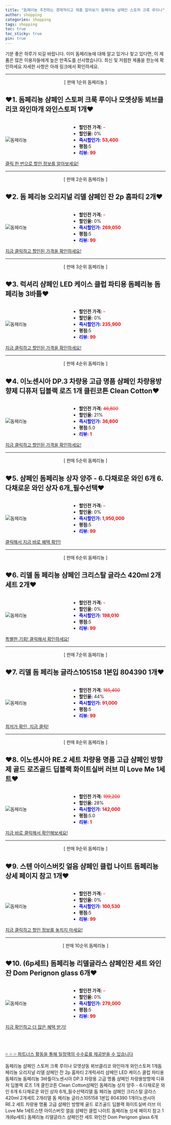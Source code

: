 ```yaml
---
title: "돔페리뇽 추천하는 경제적이고 제품 알아보기 돔페리뇽 샴페인 스토퍼 크룩 루이나"
author: shopping
categories: shopping
tags: shopping
toc: true
toc_sticky: true
pin: true
---
```

기분 좋은 하루가 되길 바랍니다. 이미 돔페리뇽에 대해 알고 있거나 찾고 있다면, 이 제품은 많은 이용자들에게 높은 만족도를 선사했습니다. 최신 및 저렴한 제품을 한눈에 확인하세요 자세한 사항은 아래 링크에서 확인하세요.

---
<p class="toplist" style="margin: 0 auto; display: block; width: fit-content;">[ 판매 1순위 돔페리뇽 ]</p>

<h2><strong>❤️1. 돔페리뇽 샴페인 스토퍼 크룩 루이나 모엣샹동 뵈브클리코 와인마개 와인스토퍼 1개❤️</strong></h2>

<div style="display: flex; align-items: center;">
    <div style="flex: 0.4;">
        <img src="https://thumbnail10.coupangcdn.com/thumbnails/remote/230x230ex/image/vendor_inventory/ce2d/81f03c2dba94fbcaacce142e26bd0af42d4c9b328c106470df1f15e639ef.jpeg" alt="돔페리뇽" style="max-width: 100%;">
    </div>
    <div style="flex: 0.6; margin-left: 10px;">
        <ul>
            <li><strong>할인전 가격:</strong> <del style="color: red;">-</del></li>
            <li><strong>할인율:</strong> 0%</li>
            <li><span style='color:blue'><strong>즉시할인가:</strong></span> <span style='color:red'><strong>53,400</strong></span></li>
            <li><strong>평점:</strong>5</li>
            <li><span style='color:blue'><strong>리뷰:</strong></span> <span style='color:red'><strong>99</strong></span></li>
        </ul>
    </div>
</div>
<div class="center">
    <a href="https://selin100587001.github.io?lptag=AF9450613&subid=githubio&pageKey=7418340431&traceid=V0-153&itemId=19237413917&vendorItemId=86353770620" class="myButton">
        클릭 한 번으로 할인 정보를 알아보세요!
    </a>
</div>


---
<p class="toplist" style="margin: 0 auto; display: block; width: fit-content;">[ 판매 2순위 돔페리뇽 ]</p>

<h2><strong>❤️2. 돔 페리뇽 오리지널 리델 샴페인 잔 2p 홈파티 2개❤️</strong></h2>

<div style="display: flex; align-items: center;">
    <div style="flex: 0.4;">
        <img src="https://thumbnail7.coupangcdn.com/thumbnails/remote/230x230ex/image/vendor_inventory/60a9/fa4a2e936fd63cb57fa2e3b2f2031125ad8e83aa77d5b63d9f2d4ad6aff0.jpg" alt="돔페리뇽" style="max-width: 100%;">
    </div>
    <div style="flex: 0.6; margin-left: 10px;">
        <ul>
            <li><strong>할인전 가격:</strong> <del style="color: red;">-</del></li>
            <li><strong>할인율:</strong> 0%</li>
            <li><span style='color:blue'><strong>즉시할인가:</strong></span> <span style='color:red'><strong>269,050</strong></span></li>
            <li><strong>평점:</strong>5</li>
            <li><span style='color:blue'><strong>리뷰:</strong></span> <span style='color:red'><strong>99</strong></span></li>
        </ul>
    </div>
</div>
<div class="center">
    <a href="https://selin100587001.github.io?lptag=AF9450613&subid=githubio&pageKey=8149307451&traceid=V0-153&itemId=23184100186&vendorItemId=90216782725" class="myButton">
        지금 클릭하고 할인된 가격을 확인하세요!
    </a>
</div>


---
<p class="toplist" style="margin: 0 auto; display: block; width: fit-content;">[ 판매 3순위 돔페리뇽 ]</p>

<h2><strong>❤️3. 럭셔리 샴페인 LED 케이스 클럽 파티용 돔페리뇽 돔페리뇽 3바틀❤️</strong></h2>

<div style="display: flex; align-items: center;">
    <div style="flex: 0.4;">
        <img src="https://thumbnail10.coupangcdn.com/thumbnails/remote/230x230ex/image/vendor_inventory/254a/279dff48c98914cdc105a33a90165def8b60683629b0a94c354fea84771a.jpg" alt="돔페리뇽" style="max-width: 100%;">
    </div>
    <div style="flex: 0.6; margin-left: 10px;">
        <ul>
            <li><strong>할인전 가격:</strong> <del style="color: red;">-</del></li>
            <li><strong>할인율:</strong> 0%</li>
            <li><span style='color:blue'><strong>즉시할인가:</strong></span> <span style='color:red'><strong>235,900</strong></span></li>
            <li><strong>평점:</strong>5</li>
            <li><span style='color:blue'><strong>리뷰:</strong></span> <span style='color:red'><strong>99</strong></span></li>
        </ul>
    </div>
</div>
<div class="center">
    <a href="https://selin100587001.github.io?lptag=AF9450613&subid=githubio&pageKey=7466425146&traceid=V0-153&itemId=19472978774&vendorItemId=86583177787" class="myButton">
        지금 클릭하고 할인된 가격을 확인하세요!
    </a>
</div>


---
<p class="toplist" style="margin: 0 auto; display: block; width: fit-content;">[ 판매 4순위 돔페리뇽 ]</p>

<h2><strong>❤️4. 이노센시아 DP.3 차량용 고급 명품 샴페인 차량용방향제 디퓨저 딥블랙 로즈 1개 클린코튼 Clean Cotton❤️</strong></h2>

<div style="display: flex; align-items: center;">
    <div style="flex: 0.4;">
        <img src="https://thumbnail7.coupangcdn.com/thumbnails/remote/230x230ex/image/vendor_inventory/4f83/92ed1882bee53d2acd3e155d4283886eee177cb8814877d75875ebe25ffc.jpg" alt="돔페리뇽" style="max-width: 100%;">
    </div>
    <div style="flex: 0.6; margin-left: 10px;">
        <ul>
            <li><strong>할인전 가격:</strong> <del style="color: red;">46,800</del></li>
            <li><strong>할인율:</strong> 21%</li>
            <li><span style='color:blue'><strong>즉시할인가:</strong></span> <span style='color:red'><strong>36,800</strong></span></li>
            <li><strong>평점:</strong>5.0</li>
            <li><span style='color:blue'><strong>리뷰:</strong></span> <span style='color:red'><strong>1</strong></span></li>
        </ul>
    </div>
</div>
<div class="center">
    <a href="https://selin100587001.github.io?lptag=AF9450613&subid=githubio&pageKey=7895252452&traceid=V0-153&itemId=21624883408&vendorItemId=88675908856" class="myButton">
        지금 클릭하고 할인된 가격을 확인하세요!
    </a>
</div>


---
<p class="toplist" style="margin: 0 auto; display: block; width: fit-content;">[ 판매 5순위 돔페리뇽 ]</p>

<h2><strong>❤️5. 샴페인 돔페리뇽 상자 양주 - 6.다채로운 와인 6개 6.다채로운 와인 상자 6개_필수선택❤️</strong></h2>

<div style="display: flex; align-items: center;">
    <div style="flex: 0.4;">
        <img src="https://thumbnail8.coupangcdn.com/thumbnails/remote/230x230ex/image/vendor_inventory/2df6/fd905507e31ee8415d64a5ab386d70f539b801ba86e8a37e5edf1764b7e7.jpg" alt="돔페리뇽" style="max-width: 100%;">
    </div>
    <div style="flex: 0.6; margin-left: 10px;">
        <ul>
            <li><strong>할인전 가격:</strong> <del style="color: red;">-</del></li>
            <li><strong>할인율:</strong> 0%</li>
            <li><span style='color:blue'><strong>즉시할인가:</strong></span> <span style='color:red'><strong>1,950,000</strong></span></li>
            <li><strong>평점:</strong>5</li>
            <li><span style='color:blue'><strong>리뷰:</strong></span> <span style='color:red'><strong>99</strong></span></li>
        </ul>
    </div>
</div>
<div class="center">
    <a href="https://selin100587001.github.io?lptag=AF9450613&subid=githubio&pageKey=7653071000&traceid=V0-153&itemId=20368301807&vendorItemId=87452083016" class="myButton">
        클릭해서 지금 바로 혜택 확인!
    </a>
</div>


---
<p class="toplist" style="margin: 0 auto; display: block; width: fit-content;">[ 판매 6순위 돔페리뇽 ]</p>

<h2><strong>❤️6. 리델 돔 페리뇽 샴페인 크리스탈 글라스 420ml 2개세트 2개❤️</strong></h2>

<div style="display: flex; align-items: center;">
    <div style="flex: 0.4;">
        <img src="https://thumbnail6.coupangcdn.com/thumbnails/remote/230x230ex/image/vendor_inventory/bb03/a0d61bb8848696fbb49df2a99a7fee0c3516003c5d09e1ea5cc9529ff46c.jpg" alt="돔페리뇽" style="max-width: 100%;">
    </div>
    <div style="flex: 0.6; margin-left: 10px;">
        <ul>
            <li><strong>할인전 가격:</strong> <del style="color: red;">-</del></li>
            <li><strong>할인율:</strong> 0%</li>
            <li><span style='color:blue'><strong>즉시할인가:</strong></span> <span style='color:red'><strong>198,010</strong></span></li>
            <li><strong>평점:</strong>5</li>
            <li><span style='color:blue'><strong>리뷰:</strong></span> <span style='color:red'><strong>99</strong></span></li>
        </ul>
    </div>
</div>
<div class="center">
    <a href="https://selin100587001.github.io?lptag=AF9450613&subid=githubio&pageKey=6732255546&traceid=V0-153&itemId=15689493373&vendorItemId=82904355522" class="myButton">
        특별한 기회! 클릭해서 확인하세요!
    </a>
</div>


---
<p class="toplist" style="margin: 0 auto; display: block; width: fit-content;">[ 판매 7순위 돔페리뇽 ]</p>

<h2><strong>❤️7. 리델 돔 페리뇽 글라스105158 1본입 804390 1개❤️</strong></h2>

<div style="display: flex; align-items: center;">
    <div style="flex: 0.4;">
        <img src="https://thumbnail10.coupangcdn.com/thumbnails/remote/230x230ex/image/vendor_inventory/cafc/f4e2db3f6c69d1d5cef101b918c9615ee2936715374bbf9ed217bb75543d.jpg" alt="돔페리뇽" style="max-width: 100%;">
    </div>
    <div style="flex: 0.6; margin-left: 10px;">
        <ul>
            <li><strong>할인전 가격:</strong> <del style="color: red;">165,400</del></li>
            <li><strong>할인율:</strong> 44%</li>
            <li><span style='color:blue'><strong>즉시할인가:</strong></span> <span style='color:red'><strong>91,000</strong></span></li>
            <li><strong>평점:</strong>5</li>
            <li><span style='color:blue'><strong>리뷰:</strong></span> <span style='color:red'><strong>99</strong></span></li>
        </ul>
    </div>
</div>
<div class="center">
    <a href="https://selin100587001.github.io?lptag=AF9450613&subid=githubio&pageKey=7098136137&traceid=V0-153&itemId=17709626119&vendorItemId=86633019712" class="myButton">
        최저가 확인, 지금 클릭!
    </a>
</div>


---
<p class="toplist" style="margin: 0 auto; display: block; width: fit-content;">[ 판매 8순위 돔페리뇽 ]</p>

<h2><strong>❤️8. 이노센시아 RE.2 세트 차량용 명품 고급 샴페인 방향제 골드  로즈골드  딥블랙  화이트실버 러브 미 Love Me 1세트❤️</strong></h2>

<div style="display: flex; align-items: center;">
    <div style="flex: 0.4;">
        <img src="https://thumbnail6.coupangcdn.com/thumbnails/remote/230x230ex/image/vendor_inventory/bdd0/103280dbf494dcd50024b20e79981667c6cf7e41929854cc5f42224c9093.jpg" alt="돔페리뇽" style="max-width: 100%;">
    </div>
    <div style="flex: 0.6; margin-left: 10px;">
        <ul>
            <li><strong>할인전 가격:</strong> <del style="color: red;">199,200</del></li>
            <li><strong>할인율:</strong> 28%</li>
            <li><span style='color:blue'><strong>즉시할인가:</strong></span> <span style='color:red'><strong>142,000</strong></span></li>
            <li><strong>평점:</strong>5.0</li>
            <li><span style='color:blue'><strong>리뷰:</strong></span> <span style='color:red'><strong>1</strong></span></li>
        </ul>
    </div>
</div>
<div class="center">
    <a href="https://selin100587001.github.io?lptag=AF9450613&subid=githubio&pageKey=7893132118&traceid=V0-153&itemId=21614473172&vendorItemId=88665582211" class="myButton">
        지금 바로 클릭해서 확인해보세요!
    </a>
</div>


---
<p class="toplist" style="margin: 0 auto; display: block; width: fit-content;">[ 판매 9순위 돔페리뇽 ]</p>

<h2><strong>❤️9. 스텐 아이스버킷 얼음 샴페인 클럽 나이트 돔페리뇽 상세 페이지 참고 1개❤️</strong></h2>

<div style="display: flex; align-items: center;">
    <div style="flex: 0.4;">
        <img src="https://thumbnail8.coupangcdn.com/thumbnails/remote/230x230ex/image/vendor_inventory/4558/0d1149865175248d76c8217570104136bd363a3bb81e63fe03cbcf156679.png" alt="돔페리뇽" style="max-width: 100%;">
    </div>
    <div style="flex: 0.6; margin-left: 10px;">
        <ul>
            <li><strong>할인전 가격:</strong> <del style="color: red;">-</del></li>
            <li><strong>할인율:</strong> 0%</li>
            <li><span style='color:blue'><strong>즉시할인가:</strong></span> <span style='color:red'><strong>100,530</strong></span></li>
            <li><strong>평점:</strong>5</li>
            <li><span style='color:blue'><strong>리뷰:</strong></span> <span style='color:red'><strong>99</strong></span></li>
        </ul>
    </div>
</div>
<div class="center">
    <a href="https://selin100587001.github.io?lptag=AF9450613&subid=githubio&pageKey=7073827713&traceid=V0-153&itemId=17574759246&vendorItemId=85430689411" class="myButton">
        지금 클릭하고 할인 정보를 놓치지 마세요!
    </a>
</div>


---
<p class="toplist" style="margin: 0 auto; display: block; width: fit-content;">[ 판매 10순위 돔페리뇽 ]</p>

<h2><strong>❤️10. (6p세트) 돔페리뇽 리델글라스 샴페인잔 세트 와인잔 Dom Perignon glass 6개❤️</strong></h2>

<div style="display: flex; align-items: center;">
    <div style="flex: 0.4;">
        <img src="https://thumbnail9.coupangcdn.com/thumbnails/remote/230x230ex/image/vendor_inventory/ab18/637bad2196f3c6e99b05fab363e850374e381d314569eb79f70f5545e3dc.jpeg" alt="돔페리뇽" style="max-width: 100%;">
    </div>
    <div style="flex: 0.6; margin-left: 10px;">
        <ul>
            <li><strong>할인전 가격:</strong> <del style="color: red;">-</del></li>
            <li><strong>할인율:</strong> 0%</li>
            <li><span style='color:blue'><strong>즉시할인가:</strong></span> <span style='color:red'><strong>279,000</strong></span></li>
            <li><strong>평점:</strong>5</li>
            <li><span style='color:blue'><strong>리뷰:</strong></span> <span style='color:red'><strong>99</strong></span></li>
        </ul>
    </div>
</div>
<div class="center">
    <a href="https://selin100587001.github.io?lptag=AF9450613&subid=githubio&pageKey=7418340378&traceid=V0-153&itemId=19237413597&vendorItemId=86353770292" class="myButton">
        지금 확인하고 더 많은 혜택 받기!
    </a>
</div>

<br><br><br>[💦 💦 💦 파트너스 활동을 통해 일정액의 수수료를 제공받을 수 있습니다](https://link.coupang.com/a/bcpT2c)<br><br>돔페리뇽 샴페인 스토퍼 크룩 루이나 모엣샹동 뵈브클리코 와인마개 와인스토퍼 1개돔 페리뇽 오리지널 리델 샴페인 잔 2p 홈파티 2개럭셔리 샴페인 LED 케이스 클럽 파티용 돔페리뇽 돔페리뇽 3바틀이노센시아 DP.3 차량용 고급 명품 샴페인 차량용방향제 디퓨저 딥블랙 로즈 1개 클린코튼 Clean Cotton샴페인 돔페리뇽 상자 양주 - 6.다채로운 와인 6개 6.다채로운 와인 상자 6개_필수선택리델 돔 페리뇽 샴페인 크리스탈 글라스 420ml 2개세트 2개리델 돔 페리뇽 글라스105158 1본입 804390 1개이노센시아 RE.2 세트 차량용 명품 고급 샴페인 방향제 골드  로즈골드  딥블랙  화이트실버 러브 미 Love Me 1세트스텐 아이스버킷 얼음 샴페인 클럽 나이트 돔페리뇽 상세 페이지 참고 1개(6p세트) 돔페리뇽 리델글라스 샴페인잔 세트 와인잔 Dom Perignon glass 6개